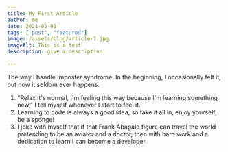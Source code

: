 ```yaml
---
title: My First Article
author: me
date: 2021-05-01
tags: ["post", "featured"]
image: /assets/blog/article-1.jpg
imageAlt: This is a test
description: give a description

---
```


The way I handle imposter syndrome.
In the beginning, I occasionally felt it, but now it seldom ever happens.
1. "Relax it's normal, I'm feeling this way because I'm learning something new," I tell myself whenever I start to feel it.
2. Learning to code is always a good idea, so take it all in, enjoy yourself, be a sponge!
3. I joke with myself that if that Frank Abagale figure can travel the world pretending to be an aviator and a doctor, then with hard work and a dedication to learn I can become a developer. 
